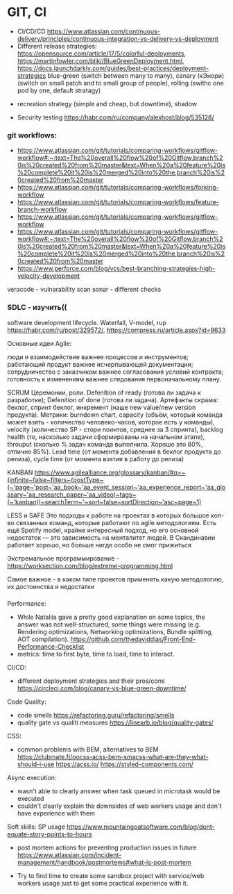 # GIT, CI
- CI/CD/CD https://www.atlassian.com/continuous-delivery/principles/continuous-integration-vs-delivery-vs-deployment
- Different release strategies: https://opensource.com/article/17/5/colorful-deployments, https://martinfowler.com/bliki/BlueGreenDeployment.html, https://docs.launchdarkly.com/guides/best-practices/deployment-strategies
 blue-green (switch between many to many), canary (кЭнори) (switch on small patch and to small group of people), rolling (swithc one pod by one, default stratagy)
 + recreation strategy (simple and cheap, but downtime), shadow
- Security testing https://habr.com/ru/company/alexhost/blog/535128/
 
 ### git workflows:
- https://www.atlassian.com/git/tutorials/comparing-workflows/gitflow-workflow#:~:text=The%20overall%20flow%20of%20Gitflow,branch%20is%20created%20from%20master&text=When%20a%20feature%20is%20complete%20it%20is%20merged%20into%20the,branch%20is%20created%20from%20master
- https://www.atlassian.com/git/tutorials/comparing-workflows/forking-workflow
- https://www.atlassian.com/git/tutorials/comparing-workflows/feature-branch-workflow
- https://www.atlassian.com/git/tutorials/comparing-workflows/gitflow-workflow
- https://www.atlassian.com/git/tutorials/comparing-workflows/gitflow-workflow#:~:text=The%20overall%20flow%20of%20Gitflow,branch%20is%20created%20from%20master&text=When%20a%20feature%20is%20complete%20it%20is%20merged%20into%20the,branch%20is%20created%20from%20master
- https://www.perforce.com/blog/vcs/best-branching-strategies-high-velocity-development


veracode - vulnarability scan
sonar - different checks


### SDLC - изучить((
software development lifecycle.
Waterfall, V-model, rup https://habr.com/ru/post/329572/, https://compress.ru/article.aspx?id=9633

Основные идеи Agile:

люди и взаимодействие важнее процессов и инструментов;
работающий продукт важнее исчерпывающей документации;
сотрудничество с заказчиком важнее согласования условий контракта;
готовность к изменениям важнее следования первоначальному плану.
 
SCRUM
Церемонии, роли. 
Defenition of ready (готова ли задача к разработке); Defenition of done (готова ли задача).
Артефакты скрама: беклог, спринт беклог, инкремент (наше new value/new version продукта).
Метрики: burndown chart, capacity (объём, который команда может взять - количество человеко-часов, которое есть у команды), velocity (количество SP - стори поинтов, среднее за 3 спринта), backlog health (то, насколько задачи сформированы на начальном этапе), throuput (сколько % задач команда выполнила. Хорошо это 80%, отлично 85%).
Lead time (от момента добавления в беклог продукта до релиза), cycle time (от момента взятия в работу до релиза)

KANBAN
https://www.agilealliance.org/glossary/kanban/#q=~(infinite~false~filters~(postType~(~'page~'post~'aa_book~'aa_event_session~'aa_experience_report~'aa_glossary~'aa_research_paper~'aa_video)~tags~(~'kanban))~searchTerm~'~sort~false~sortDirection~'asc~page~1)


LESS и SAFE Это подходы к работе на проектах в которых большое кол-во связанных команд, которые работают по agile методологиям. Есть ещё Spotify model, крайне интересный подход, но его основной недостаток — это зависимость на менталитет людей. В Скандинавии работает хорошо, но больше нигде особо не смог прижиться

Экстремальное программирование - https://worksection.com/blog/extreme-programming.html


Самое важное - в каком типе проектов применять какую методологию, их достоинства и недостатки

###
Performance:
- While Nataliia gave a pretty good explanation on some topics, the answer was not well-structured, some things were missing (e.g. Rendering optimizations, Networking optimizations, Bundle splitting, AOT compilation). 
https://github.com/thedaviddias/Front-End-Performance-Checklist
- metrics: time to first byte, time to load, time to interact.

CI/CD:
- different deployment strategies and their pros/cons
https://circleci.com/blog/canary-vs-blue-green-downtime/

Code Quality:
- code smells https://refactoring.guru/refactoring/smells
- quality gate vs qualiti measures 
https://linearb.io/blog/quality-gates/


CSS:

- common problems with BEM, alternatives to BEM
https://clubmate.fi/oocss-acss-bem-smacss-what-are-they-what-should-i-use
https://acss.io/
https://styled-components.com/

Async execution:
- wasn't able to clearly answer when task queued in microtask would be executed
- couldn't clearly explain the downsides of web workers usage and don't have experience with them

Soft skills:
SP usage
https://www.mountaingoatsoftware.com/blog/dont-equate-story-points-to-hours
- post mortem actions for preventing production issues in future
https://www.atlassian.com/incident-management/handbook/postmortems#what-is-post-mortem


+ Try to find time to create some sandbox project with service/web workers usage just to get some practical experience with it.
